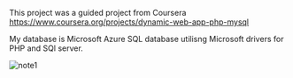 This project was a guided project from Coursera https://www.coursera.org/projects/dynamic-web-app-php-mysql

My database is Microsoft Azure SQL database utilisng Microsoft drivers for PHP and SQl server.

![note1](https://user-images.githubusercontent.com/36702039/209578628-74685f7c-07a4-4c3b-beae-bd155469448b.png)

